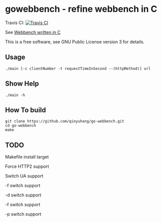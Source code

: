 # gowebbench - refine webbench in C

Travis CI: [![Travis CI](https://travis-ci.org/qinyuhang/go-webbench.svg?branch=master)](https://travis-ci.org/qinyuhang/go-webbench)

See [Webbench written in C](https://github.com/qinyuhang/WebBench/)

This is a free software, see GNU Public License version 3 for details.

## Usage
```
./main [-c clientNumber -t requestTimeInSecond --(httpMethod)] url
```

## Show Help
```
./main -h
```

## How To build
```
git clone https://github.com/qinyuhang/go-webbench.git
cd go-webbench
make
```

## TODO
Makefile install target

Force HTTP2 support

Switch UA support 

-f switch support

-d switch support

-f switch support

-p switch support
